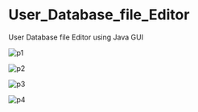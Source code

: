 # User_Database_file_Editor
User Database file Editor using Java GUI

![p1](https://user-images.githubusercontent.com/46367703/111859356-ba21df80-8916-11eb-8d3e-2f9a1714eabf.png)

![p2](https://user-images.githubusercontent.com/46367703/111859369-d0c83680-8916-11eb-9c5b-0d04f9029151.png)

![p3](https://user-images.githubusercontent.com/46367703/111859370-d32a9080-8916-11eb-8a99-32d60f8bc266.png)

![p4](https://user-images.githubusercontent.com/46367703/111859371-d4f45400-8916-11eb-8078-224982d490c4.png)

